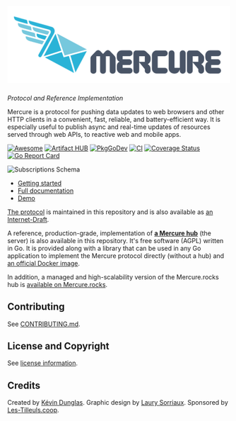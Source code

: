<h1 align="center"><a href="https://mercure.rocks"><img src="public/mercure.svg" alt="Mercure: Real-time Made Easy" title="Live Updates Made Easy"></a></h1>

*Protocol and Reference Implementation*

Mercure is a protocol for pushing data updates to web browsers and other HTTP clients in a convenient, fast, reliable, and battery-efficient way.
It is especially useful to publish async and real-time updates of resources served through web APIs, to reactive web and mobile apps.

[![Awesome](https://awesome.re/badge.svg)](docs/ecosystem/awesome.md)
[![Artifact HUB](https://img.shields.io/endpoint?url=https://artifacthub.io/badge/repository/mercure)](https://artifacthub.io/packages/search?repo=mercure)
[![PkgGoDev](https://pkg.go.dev/badge/github.com/dunglas/mercure)](https://pkg.go.dev/github.com/dunglas/mercure)
[![CI](https://github.com/dunglas/mercure/actions/workflows/ci.yml/badge.svg)](https://github.com/dunglas/mercure/actions/workflows/ci.yml)
[![Coverage Status](https://coveralls.io/repos/github/dunglas/mercure/badge.svg?branch=master)](https://coveralls.io/github/dunglas/mercure?branch=master)
[![Go Report Card](https://goreportcard.com/badge/github.com/dunglas/mercure)](https://goreportcard.com/report/github.com/dunglas/mercure)

![Subscriptions Schema](spec/subscriptions.png)

* [Getting started](https://mercure.rocks/docs/getting-started)
* [Full documentation](https://mercure.rocks/docs)
* [Demo](https://demo.mercure.rocks/)

[The protocol](https://mercure.rocks/spec) is maintained in this repository and is also available as [an Internet-Draft](https://datatracker.ietf.org/doc/draft-dunglas-mercure/).

A reference, production-grade, implementation of [**a Mercure hub**](https://mercure.rocks/docs/hub/install) (the server) is also available in this repository.
It's free software (AGPL) written in Go. It is provided along with a library that can be used in any Go application to implement the Mercure protocol directly (without a hub) and [an official Docker image](https://hub.docker.com/r/dunglas/mercure).

In addition, a managed and high-scalability version of the Mercure.rocks hub is [available on Mercure.rocks](https://mercure.rocks/pricing).

## Contributing

See [CONTRIBUTING.md](CONTRIBUTING.md).

## License and Copyright

See [license information](https://mercure.rocks/docs/hub/license).

## Credits

Created by [Kévin Dunglas](https://dunglas.fr). Graphic design by [Laury Sorriaux](https://github.com/ginifizz).
Sponsored by [Les-Tilleuls.coop](https://les-tilleuls.coop).
